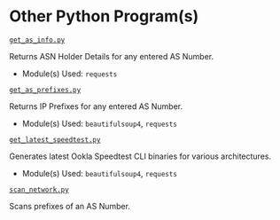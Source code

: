 # Other Python Program(s)

[`get_as_info.py`](get_as_info.py)

Returns ASN Holder Details for any entered AS Number.

- Module(s) Used: `requests`

[`get_as_prefixes.py`](get_as_prefixes.py)

Returns IP Prefixes for any entered AS Number.

- Module(s) Used: `beautifulsoup4`, `requests`

[`get_latest_speedtest.py`](get_latest_speedtest.py)

Generates latest Ookla Speedtest CLI binaries for various architectures.

- Module(s) Used: `beautifulsoup4`, `requests`

[`scan_network.py`](scan_network.py)

Scans prefixes of an AS Number.
